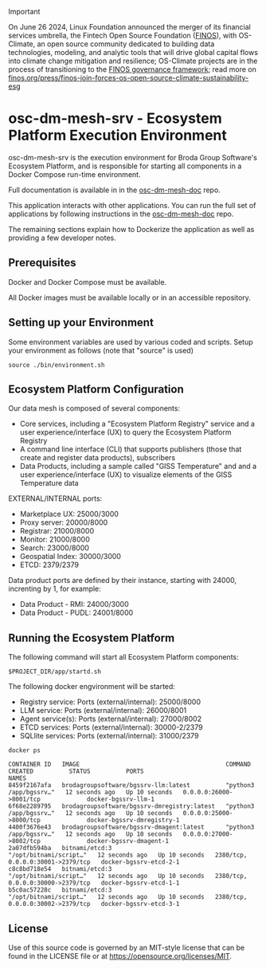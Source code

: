 <!-- markdownlint-disable -->
<!-- prettier-ignore-start -->
> [!IMPORTANT]
> On June 26 2024, Linux Foundation announced the merger of its financial services umbrella, the Fintech Open Source Foundation ([FINOS](https://finos.org)), with OS-Climate, an open source community dedicated to building data technologies, modeling, and analytic tools that will drive global capital flows into climate change mitigation and resilience; OS-Climate projects are in the process of transitioning to the [FINOS governance framework](https://community.finos.org/docs/governance); read more on [finos.org/press/finos-join-forces-os-open-source-climate-sustainability-esg](https://finos.org/press/finos-join-forces-os-open-source-climate-sustainability-esg)
<!-- prettier-ignore-end -->
<!-- markdownlint-enable -->

# osc-dm-mesh-srv - Ecosystem Platform Execution Environment

osc-dm-mesh-srv is the execution environment for Broda Group
Software's Ecosystem Platform, and is responsible for starting all
components in a Docker Compose run-time environment.

Full documentation is available in in the
[osc-dm-mesh-doc](https://github.com/brodagroupsoftware/osc-dm-mesh-doc)
repo.

This application interacts with other applications. You can run
the full set of applications by following instructions in the
[osc-dm-mesh-doc](https://github.com/brodagroupsoftware/osc-dm-mesh-doc)
repo.

The remaining sections explain how to Dockerize the application
as well as providing a few developer notes.

## Prerequisites

Docker and Docker Compose must be available.

All Docker images must be available locally or in an
accessible repository.

## Setting up your Environment

Some environment variables are used by various coded and scripts.
Setup your environment as follows (note that "source" is used)
~~~~
source ./bin/environment.sh
~~~~

## Ecosystem Platform Configuration

Our data mesh is composed of several components:
- Core services, including a "Ecosystem Platform Registry" service
and a user experience/interface (UX) to query the Ecosystem Platform Registry
- A command line interface (CLI) that supports publishers (those
that create and register data products), subscribers
- Data Products, including a sample called "GISS Temperature" and
and a user experience/interface (UX) to visualize elements of
the GISS Temperature data

EXTERNAL/INTERNAL ports:
- Marketplace UX:  25000/3000
- Proxy server: 20000/8000
- Registrar:  21000/8000
- Monitor:  21000/8000
- Search: 23000/8000
- Geospatial Index: 30000/3000
- ETCD: 2379/2379

Data product ports are defined by their instance,
starting with 24000, increnting by 1, for example:
- Data Product - RMI: 24000/3000
- Data Product - PUDL: 24001/8000


## Running the Ecosystem Platform

The following command will start all Ecosystem Platform components:
~~~~
$PROJECT_DIR/app/startd.sh
~~~~

The following docker engvironment will be started:
- Registry service: Ports (external/internal): 25000/8000
- LLM service: Ports (external/internal): 26000/8001
- Agent service(s): Ports (external/internal): 27000/8002
- ETCD services: Ports (external/internal): 30000-2/2379
- SQLlite services: Ports (external/internal): 31000/2379
~~~~
docker ps

CONTAINER ID   IMAGE                                         COMMAND                  CREATED          STATUS          PORTS                               NAMES
8459f2167afa   brodagroupsoftware/bgssrv-llm:latest          "python3 /app/bgssrv…"   12 seconds ago   Up 10 seconds   0.0.0.0:26000->8001/tcp             docker-bgssrv-llm-1
6f68e2289795   brodagroupsoftware/bgssrv-dmregistry:latest   "python3 /app/bgssrv…"   12 seconds ago   Up 10 seconds   0.0.0.0:25000->8000/tcp             docker-bgssrv-dmregistry-1
4400f3676e43   brodagroupsoftware/bgssrv-dmagent:latest      "python3 /app/bgssrv…"   12 seconds ago   Up 10 seconds   0.0.0.0:27000->8002/tcp             docker-bgssrv-dmagent-1
2a07dfb594ba   bitnami/etcd:3                                "/opt/bitnami/script…"   12 seconds ago   Up 10 seconds   2380/tcp, 0.0.0.0:30001->2379/tcp   docker-bgssrv-etcd-2-1
c8c8bd718e54   bitnami/etcd:3                                "/opt/bitnami/script…"   12 seconds ago   Up 10 seconds   2380/tcp, 0.0.0.0:30000->2379/tcp   docker-bgssrv-etcd-1-1
b5c0ac57228c   bitnami/etcd:3                                "/opt/bitnami/script…"   12 seconds ago   Up 10 seconds   2380/tcp, 0.0.0.0:30002->2379/tcp   docker-bgssrv-etcd-3-1
~~~~

## License

Use of this source code is governed by an MIT-style
license that can be found in the LICENSE file or at
https://opensource.org/licenses/MIT.
